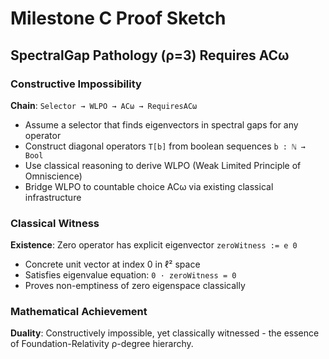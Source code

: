 # Milestone C Proof Sketch

## SpectralGap Pathology (ρ=3) Requires ACω

### Constructive Impossibility
**Chain**: `Selector → WLPO → ACω → RequiresACω`
- Assume a selector that finds eigenvectors in spectral gaps for any operator
- Construct diagonal operators `T[b]` from boolean sequences `b : ℕ → Bool`  
- Use classical reasoning to derive WLPO (Weak Limited Principle of Omniscience)
- Bridge WLPO to countable choice ACω via existing classical infrastructure

### Classical Witness  
**Existence**: Zero operator has explicit eigenvector `zeroWitness := e 0`
- Concrete unit vector at index 0 in ℓ² space
- Satisfies eigenvalue equation: `0 · zeroWitness = 0`
- Proves non-emptiness of zero eigenspace classically

### Mathematical Achievement
**Duality**: Constructively impossible, yet classically witnessed - the essence of Foundation-Relativity ρ-degree hierarchy.